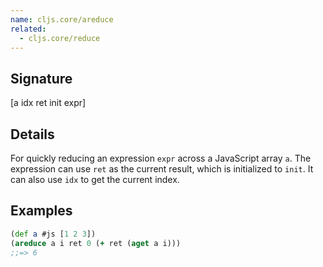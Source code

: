 ```yaml
---
name: cljs.core/areduce
related:
  - cljs.core/reduce
---
```


## Signature
[a idx ret init expr]


## Details

For quickly reducing an expression `expr` across a JavaScript array `a`.  The
expression can use `ret` as the current result, which is initialized to `init`.
It can also use `idx` to get the current index.


## Examples

```clj
(def a #js [1 2 3])
(areduce a i ret 0 (+ ret (aget a i)))
;;=> 6
```
